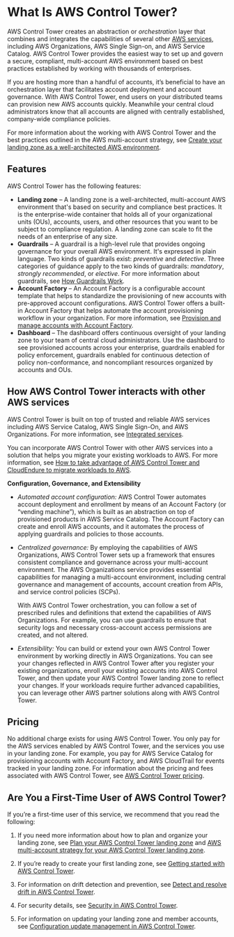 # What Is AWS Control Tower?<a name="what-is-control-tower"></a>

AWS Control Tower creates an abstraction or *orchestration* layer that combines and integrates the capabilities of several other [AWS services](https://docs.aws.amazon.com/controltower/latest/userguide/integrated-services.html), including AWS Organizations, AWS Single Sign\-on, and AWS Service Catalog\. AWS Control Tower provides the easiest way to set up and govern a secure, compliant, multi\-account AWS environment based on best practices established by working with thousands of enterprises\.

If you are hosting more than a handful of accounts, it’s beneficial to have an orchestration layer that facilitates account deployment and account governance\. With AWS Control Tower, end users on your distributed teams can provision new AWS accounts quickly\. Meanwhile your central cloud administrators know that all accounts are aligned with centrally established, company\-wide compliance policies\.

For more information about the working with AWS Control Tower and the best practices outlined in the AWS multi\-account strategy, see [Create your landing zone as a well\-architected AWS environment](aws-multi-account-landing-zone.md#multi-account-guidance)\.

## Features<a name="features"></a>

AWS Control Tower has the following features:
+ **Landing zone** – A landing zone is a well\-architected, multi\-account AWS environment that's based on security and compliance best practices\. It is the enterprise\-wide container that holds all of your organizational units \(OUs\), accounts, users, and other resources that you want to be subject to compliance regulation\. A landing zone can scale to fit the needs of an enterprise of any size\.
+ **Guardrails** – A guardrail is a high\-level rule that provides ongoing governance for your overall AWS environment\. It's expressed in plain language\. Two kinds of guardrails exist: *preventive* and *detective*\. Three categories of guidance apply to the two kinds of guardrails: *mandatory*, *strongly recommended*, or *elective*\. For more information about guardrails, see [How Guardrails Work](how-control-tower-works.md#how-guardrails-work)\.
+ **Account Factory** – An Account Factory is a configurable account template that helps to standardize the provisioning of new accounts with pre\-approved account configurations\. AWS Control Tower offers a built\-in Account Factory that helps automate the account provisioning workflow in your organization\. For more information, see [Provision and manage accounts with Account Factory](account-factory.md)\.
+ **Dashboard** – The dashboard offers continuous oversight of your landing zone to your team of central cloud administrators\. Use the dashboard to see provisioned accounts across your enterprise, guardrails enabled for policy enforcement, guardrails enabled for continuous detection of policy non\-conformance, and noncompliant resources organized by accounts and OUs\.

## How AWS Control Tower interacts with other AWS services<a name="related-services"></a>

AWS Control Tower is built on top of trusted and reliable AWS services including AWS Service Catalog, AWS Single Sign\-On, and AWS Organizations\. For more information, see [Integrated services](integrated-services.md)\.

You can incorporate AWS Control Tower with other AWS services into a solution that helps you migrate your existing workloads to AWS\. For more information, see [How to take advantage of AWS Control Tower and CloudEndure to migrate workloads to AWS](http://aws.amazon.com/blogs/mt/how-to-take-advantage-of-aws-control-tower-and-cloudendure-to-migrate-workloads-to-aws/)\.

**Configuration, Governance, and Extensibility**
+ *Automated account configuration:* AWS Control Tower automates account deployment and enrollment by means of an Account Factory \(or “vending machine”\), which is built as an abstraction on top of provisioned products in AWS Service Catalog\. The Account Factory can create and enroll AWS accounts, and it automates the process of applying guardrails and policies to those accounts\.
+ *Centralized governance:* By employing the capabilities of AWS Organizations, AWS Control Tower sets up a framework that ensures consistent compliance and governance across your multi\-account environment\. The AWS Organizations service provides essential capabilities for managing a multi\-account environment, including central governance and management of accounts, account creation from APIs, and service control policies \(SCPs\)\. 

  With AWS Control Tower orchestration, you can follow a set of prescribed rules and definitions that extend the capabilities of AWS Organizations\. For example, you can use guardrails to ensure that security logs and necessary cross\-account access permissions are created, and not altered\.
+ *Extensibility:* You can build or extend your own AWS Control Tower environment by working directly in AWS Organizations\. You can see your changes reflected in AWS Control Tower after you register your existing organizations, enroll your existing accounts into AWS Control Tower, and then update your AWS Control Tower landing zone to reflect your changes\. If your workloads require further advanced capabilities, you can leverage other AWS partner solutions along with AWS Control Tower\. 

## Pricing<a name="pricing"></a>

No additional charge exists for using AWS Control Tower\. You only pay for the AWS services enabled by AWS Control Tower, and the services you use in your landing zone\. For example, you pay for AWS Service Catalog for provisioning accounts with Account Factory, and AWS CloudTrail for events tracked in your landing zone\. For information about the pricing and fees associated with AWS Control Tower, see [AWS Control Tower pricing](http://aws.amazon.com/controltower/pricing)\.

## Are You a First\-Time User of AWS Control Tower?<a name="first-time-user"></a>

If you’re a first\-time user of this service, we recommend that you read the following:

1. If you need more information about how to plan and organize your landing zone, see [Plan your AWS Control Tower landing zone](planning-your-deployment.md) and [AWS multi\-account strategy for your AWS Control Tower landing zone](aws-multi-account-landing-zone.md)\.

1. If you’re ready to create your first landing zone, see [Getting started with AWS Control Tower](getting-started-with-control-tower.md)\.

1. For information on drift detection and prevention, see [Detect and resolve drift in AWS Control Tower](drift.md)\.

1. For security details, see [Security in AWS Control Tower](security.md)\.

1. For information on updating your landing zone and member accounts, see [Configuration update management in AWS Control Tower](configuration-updates.md)\.